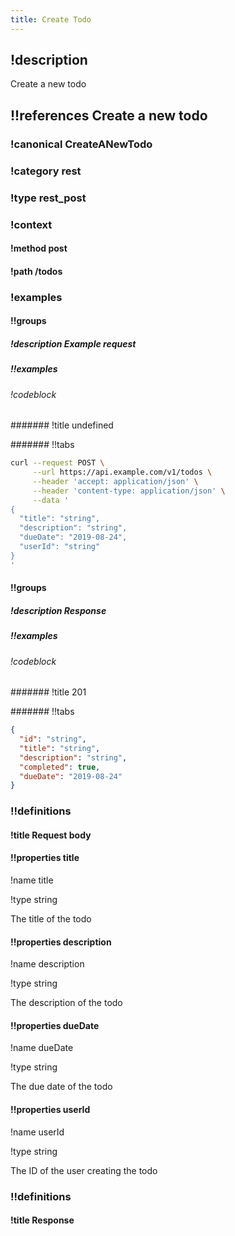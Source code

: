 ```yaml
---
title: Create Todo
---
```

## !description


Create a new todo


## !!references Create a new todo

### !canonical CreateANewTodo

### !category rest

### !type rest_post

### !context

#### !method post

#### !path /todos

### !examples

#### !!groups

##### !description Example request

##### !!examples

###### !codeblock

####### !title undefined

####### !!tabs

```bash !code curl
curl --request POST \
     --url https://api.example.com/v1/todos \
     --header 'accept: application/json' \
     --header 'content-type: application/json' \
     --data '
{
  "title": "string",
  "description": "string",
  "dueDate": "2019-08-24",
  "userId": "string"
}
'
```

#### !!groups

##### !description Response

##### !!examples

###### !codeblock

####### !title 201

####### !!tabs

```json !code json
{
  "id": "string",
  "title": "string",
  "description": "string",
  "completed": true,
  "dueDate": "2019-08-24"
}
```

### !!definitions

#### !title Request body

#### !!properties title

!name title

!type string

The title of the todo

#### !!properties description

!name description

!type string

The description of the todo

#### !!properties dueDate

!name dueDate

!type string

The due date of the todo

#### !!properties userId

!name userId

!type string

The ID of the user creating the todo

### !!definitions

#### !title Response
